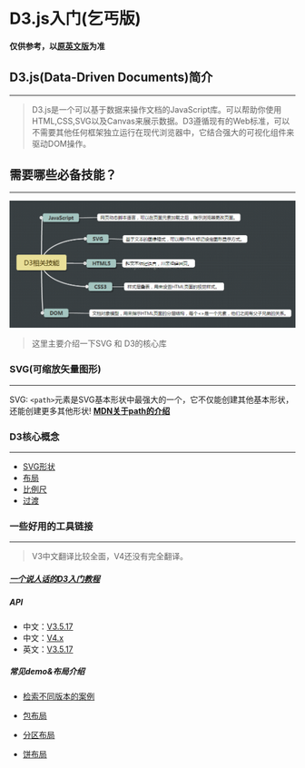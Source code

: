 # D3.js入门(乞丐版)


#### 仅供参考，以[原英文版](https://github.com/d3/d3/blob/master/API.md)为准

## D3.js(Data-Driven Documents)简介
---
>D3.js是一个可以基于数据来操作文档的JavaScript库。可以帮助你使用HTML,CSS,SVG以及Canvas来展示数据。D3遵循现有的Web标准，可以不需要其他任何框架独立运行在现代浏览器中，它结合强大的可视化组件来驱动DOM操作。

## 需要哪些必备技能？
---
![D3必备技能](./info.png)

>这里主要介绍一下SVG 和 D3的核心库

### SVG(可缩放矢量图形)
---
SVG: `<path>`元素是SVG基本形状中最强大的一个，它不仅能创建其他基本形状，还能创建更多其他形状! [**MDN关于path的介绍** ](https://developer.mozilla.org/zh-CN/docs/Web/SVG/Tutorial/Paths)

### D3核心概念 
---
  - [SVG形状](https://github.com/d3/d3/wiki/SVG-%E5%BD%A2%E7%8A%B6)
  - [布局](https://github.com/d3/d3/wiki/%E5%B8%83%E5%B1%80)
  - [比例尺](https://github.com/d3/d3/wiki/%E6%AF%94%E4%BE%8B%E5%B0%BA)
  - [过渡](https://github.com/d3/d3/wiki/%E8%BF%87%E6%B8%A1)


### 一些好用的工具链接 
---
 > V3中文翻译比较全面，V4还没有完全翻译。
##### [一个说人话的D3入门教程](https://github.com/xswei/d3js_doc/tree/master/d3js_doc_old/Introduction)
##### API
  - 中文：[V3.5.17](https://github.com/d3/d3/wiki/API--%E4%B8%AD%E6%96%87%E6%89%8B%E5%86%8C)
  - 中文：[V4.x](https://github.com/tianxuzhang/d3.v4-API-Translation)
  - 英文：[V3.5.17](https://github.com/d3/d3-3.x-api-reference/blob/master/API-Reference.md)
##### 常见demo&布局介绍
- [检索不同版本的案例](http://blockbuilder.org/search#d3version=v4)

- [包布局](https://github.com/d3/d3/wiki/%E5%8C%85%E5%B8%83%E5%B1%80)

- [分区布局](https://github.com/d3/d3/wiki/%E5%88%86%E5%8C%BA%E5%B8%83%E5%B1%80)

- [饼布局](https://github.com/d3/d3/wiki/%E9%A5%BC%E5%B8%83%E5%B1%80)

